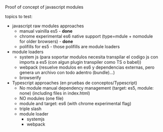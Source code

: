 Proof of concept of javascript modules

topics to test:

- javascript raw modules approaches
    * manual vainilla es5 - **done**
    * chrome experimental es6 native support (type=mdule + nomodule for older browsers)  - **done**
    * polifills for es5 - those polifills are module loaders
- module loaders
    * system js (para soportar modulos necesita transpilar el codigo js con imports a es5 (con algun plugin transpiler como TS o babel))
    * webpack (resuelve modulos en es6 y dependencias externas, pero genera un archivo con todo adentro (bundle)...)
    * browserify
- Typescript approaches (en pruebas de conceptos/Typescript)
    * No module manual dependency management (target: es5, module: none) (including files in index.html)
    * NO modules (one file)
    * module and target: es6 (with chrome experimental flag)
    * triple slash
    * module loader 
        + systemjs
        + webpack
